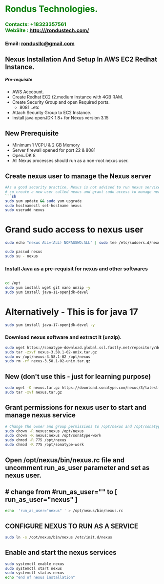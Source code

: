 #  **<span style="color:green">Rondus Technologies.</span>**
### **<span style="color:green">Contacts: +18323357561<br> WebSite : <http:///rondustech.com/></span>**
### **Email: rondusllc@gmail.com**



## Nexus Installation And Setup In AWS EC2 Redhat Instance.
##### Pre-requisite
+ AWS Acccount.
+ Create Redhat EC2 t2.medium Instance with 4GB RAM.
+ Create Security Group and open Required ports.
   + 8081 ..etc
+ Attach Security Group to EC2 Instance.
+ Install java openJDK 1.8+ for Nexus version 3.15
## New Prerequisite
+ Minimum 1 VCPU & 2 GB Memory
+ Server firewall opened for port 22 & 8081 
+ OpenJDK 8
+ All Nexus processes should run as a non-root nexus user.

## Create nexus user to manage the Nexus server
```sh
#As a good security practice, Nexus is not advised to run nexus service as a root user, 
# so create a new user called nexus and grant sudo access to manage nexus services as follows.
```sh
sudo yum update && sudo yum upgrade
sudo hostnamectl set-hostname nexus
sudo useradd nexus
```
# Grand sudo access to nexus user
```sh
sudo echo "nexus ALL=(ALL) NOPASSWD:ALL" | sudo tee /etc/sudoers.d/nexus

sudo passwd nexus
sudo su - nexus
```

### Install Java as a pre-requisit for nexus and other softwares

``` sh

cd /opt
sudo yum install wget git nano unzip -y
sudo yum install java-11-openjdk-devel 
```
# Alternatively - This is for java 17
```sh
sudo yum install java-17-openjdk-devel -y
```
### Download nexus software and extract it (unzip).
```sh
sudo wget https://sonatype-download.global.ssl.fastly.net/repository/downloads-prod-group/3/nexus-3.58.1-02-unix.tar.gz
sudo tar -zxvf nexus-3.58.1-02-unix.tar.gz
sudo mv /opt/nexus-3.58.1-02 /opt/nexus
sudo rm -rf nexus-3.58.1-02-unix.tar.gz
```

## New (don't use this - just for learning purpose)
```sh
sudo wget -O nexus.tar.gz https://download.sonatype.com/nexus/3/latest-unix.tar.gz
sudo tar -xvf nexus.tar.gz
```

## Grant permissions for nexus user to start and manage nexus service
```sh
# Change the owner and group permissions to /opt/nexus and /opt/sonatype-work directories.
sudo chown -R nexus:nexus /opt/nexus
sudo chown -R nexus:nexus /opt/sonatype-work
sudo chmod -R 775 /opt/nexus
sudo chmod -R 775 /opt/sonatype-work
```
##  Open /opt/nexus/bin/nexus.rc file and  uncomment run_as_user parameter and set as nexus user.
## # change from #run_as_user="" to [ run_as_user="nexus" ]

```sh
echo  'run_as_user="nexus" ' > /opt/nexus/bin/nexus.rc
```

##  CONFIGURE NEXUS TO RUN AS A SERVICE 
```sh
sudo ln -s /opt/nexus/bin/nexus /etc/init.d/nexus
```

## Enable and start the nexus services
```sh
sudo systemctl enable nexus
sudo systemctl start nexus
sudo systemctl status nexus
echo "end of nexus installation"
```
